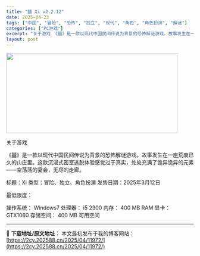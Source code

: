 ```yaml
---
title: "囍 Xi v2.2.12"
date: 2025-04-23
tags: ["中国", "冒险", "恐怖", "独立", "现代", "角色", "角色扮演", "解谜"]
categories: ["PC游戏"]
excerpt: "关于游戏 《囍》是一款以现代中国民间传说为背景的恐怖解谜游戏。故事发生在一座荒废已久的山庄里。这款沉浸式密室逃脱体验感觉过于真实，处处充满了诡异诡异的元素——空荡荡的宴会，无尽的走廊。 标题：Xi 类型：冒险、独立、角色扮演 发售日期：2025年3月12日 最低限度： 操作系统： Windows7 &hellip;"
layout: post
---
```


<img class="aligncenter size-full wp-image-11980" src="https://2cy.202588.cn/wp-content/uploads/2025/04/2025042312200933.webp" alt="" width="460" height="215" />

关于游戏

《囍》是一款以现代中国民间传说为背景的恐怖解谜游戏。故事发生在一座荒废已久的山庄里。这款沉浸式密室逃脱体验感觉过于真实，处处充满了诡异诡异的元素——空荡荡的宴会，无尽的走廊。

标题：Xi
类型：冒险、独立、角色扮演
发售日期：2025年3月12日

最低限度：

操作系统： Windows7
处理器： i5 2300
内存： 400 MB RAM
显卡： GTX1060
存储空间： 400 MB 可用空间

---
📖 **下载地址/原文地址：** 本文最初发布于我的博客网站：[https://2cy.202588.cn/2025/04/11972/](https://2cy.202588.cn/2025/04/11972/)
